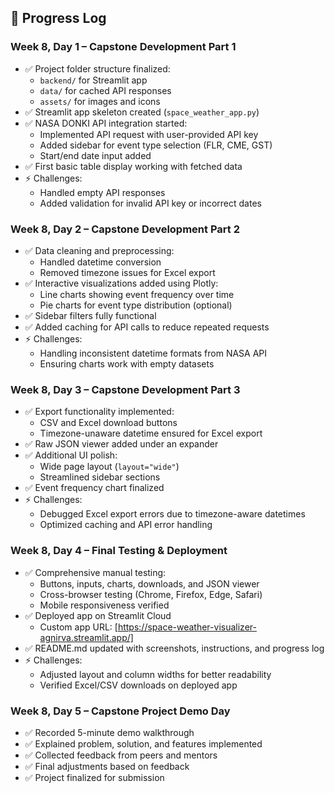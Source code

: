 ## 📜 Progress Log

### Week 8, Day 1 – Capstone Development Part 1
- ✅ Project folder structure finalized:
  - `backend/` for Streamlit app
  - `data/` for cached API responses
  - `assets/` for images and icons
- ✅ Streamlit app skeleton created (`space_weather_app.py`)
- ✅ NASA DONKI API integration started:
  - Implemented API request with user-provided API key
  - Added sidebar for event type selection (FLR, CME, GST)
  - Start/end date input added
- ✅ First basic table display working with fetched data
- ⚡ Challenges:
  - Handled empty API responses
  - Added validation for invalid API key or incorrect dates

### Week 8, Day 2 – Capstone Development Part 2
- ✅ Data cleaning and preprocessing:
  - Handled datetime conversion
  - Removed timezone issues for Excel export
- ✅ Interactive visualizations added using Plotly:
  - Line charts showing event frequency over time
  - Pie charts for event type distribution (optional)
- ✅ Sidebar filters fully functional
- ✅ Added caching for API calls to reduce repeated requests
- ⚡ Challenges:
  - Handling inconsistent datetime formats from NASA API
  - Ensuring charts work with empty datasets

### Week 8, Day 3 – Capstone Development Part 3
- ✅ Export functionality implemented:
  - CSV and Excel download buttons
  - Timezone-unaware datetime ensured for Excel export
- ✅ Raw JSON viewer added under an expander
- ✅ Additional UI polish:
  - Wide page layout (`layout="wide"`)
  - Streamlined sidebar sections
- ✅ Event frequency chart finalized
- ⚡ Challenges:
  - Debugged Excel export errors due to timezone-aware datetimes
  - Optimized caching and API error handling

### Week 8, Day 4 – Final Testing & Deployment
- ✅ Comprehensive manual testing:
  - Buttons, inputs, charts, downloads, and JSON viewer
  - Cross-browser testing (Chrome, Firefox, Edge, Safari)
  - Mobile responsiveness verified
- ✅ Deployed app on Streamlit Cloud
  - Custom app URL: [https://space-weather-visualizer-agnirva.streamlit.app/]
- ✅ README.md updated with screenshots, instructions, and progress log
- ⚡ Challenges:
  - Adjusted layout and column widths for better readability
  - Verified Excel/CSV downloads on deployed app

### Week 8, Day 5 – Capstone Project Demo Day
- ✅ Recorded 5-minute demo walkthrough
- ✅ Explained problem, solution, and features implemented
- ✅ Collected feedback from peers and mentors
- ✅ Final adjustments based on feedback
- ✅ Project finalized for submission
